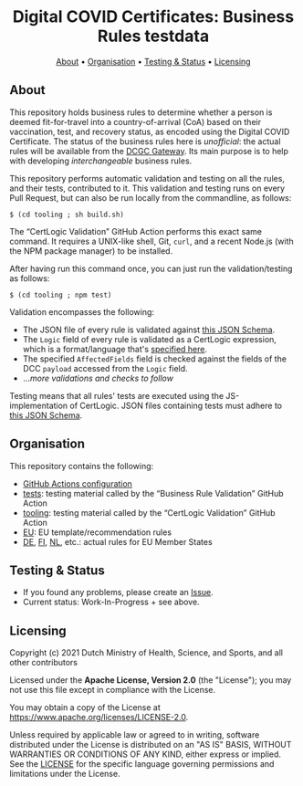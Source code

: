 <h1 align="center">
 Digital COVID Certificates: Business Rules testdata
</h1>

<p align="center">
    <a href="#about">About</a> •
    <a href="#organisation">Organisation</a> •
    <a href="#testing--status">Testing & Status</a> •
    <a href="#licensing">Licensing</a>
</p>


## About

This repository holds business rules to determine whether a person is deemed fit-for-travel into a country-of-arrival (CoA) based on their vaccination, test, and recovery status, as encoded using the Digital COVID Certificate.
The status of the business rules here is _unofficial_: the actual rules will be available from the [DCGC Gateway](https://github.com/eu-digital-green-certificates/dgc-gateway).
Its main purpose is to help with developing _interchangeable_ business rules.

This repository performs automatic validation and testing on all the rules, and their tests, contributed to it.
This validation and testing runs on every Pull Request, but can also be run locally from the commandline, as follows:

    $ (cd tooling ; sh build.sh)

The “CertLogic Validation” GitHub Action performs this exact same command.
It requires a UNIX-like shell, Git, `curl`, and a recent Node.js (with the NPM package manager) to be installed.

After having run this command once, you can just run the validation/testing as follows:

    $ (cd tooling ; npm test)

Validation encompasses the following:
* The JSON file of every rule is validated against [this JSON Schema](https://github.com/eu-digital-green-certificates/dgc-gateway/blob/main/src/main/resources/validation-rule.schema.json).
* The `Logic` field of every rule is validated as a CertLogic expression, which is a format/language that's [specified here](https://github.com/ehn-dcc-development/dgc-business-rules/specification/README.md).
* The specified `AffectedFields` field is checked against the fields of the DCC `payload` accessed from the `Logic` field.
* ..._more validations and checks to follow_

Testing means that all rules' tests are executed using the JS-implementation of CertLogic.
JSON files containing tests must adhere to [this JSON Schema](./tooling/validation-rule-test.schema.json).


## Organisation

This repository contains the following:

* [GitHub Actions configuration](./.github)
* [tests](./tests): testing material called by the “Business Rule Validation” GitHub Action
* [tooling](./tooling): testing material called by the “CertLogic Validation” GitHub Action
* [EU](./EU): EU template/recommendation rules
* [DE](./DE), [FI](./FI), [NL](./NL), etc.: actual rules for EU Member States


## Testing & Status

- If you found any problems, please create an [Issue](/../../issues).
- Current status: Work-In-Progress + see above.


## Licensing

Copyright (c) 2021 Dutch Ministry of Health, Science, and Sports, and all other contributors

Licensed under the **Apache License, Version 2.0** (the "License"); you may not use this file except in compliance with the License.

You may obtain a copy of the License at https://www.apache.org/licenses/LICENSE-2.0.

Unless required by applicable law or agreed to in writing, software distributed under the License is distributed on an "AS IS" 
BASIS, WITHOUT WARRANTIES OR CONDITIONS OF ANY KIND, either express or implied. See the [LICENSE](./LICENSE) for the specific 
language governing permissions and limitations under the License.

